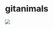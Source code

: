 # gitanimals

<a href="https://github.com/devxb/gitanimals">
  <img src="https://render.gitanimals.org/farms/kyeongjun-dev"/>
</a>
